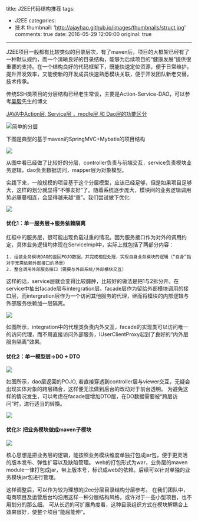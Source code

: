 title: J2EE代码结构推荐
tags:
  - J2EE
categories:
  - 技术
thumbnail: 'http://ajayhao.github.io/images/thumbnails/struct.jpg'
comments: true
date: 2016-05-29 12:09:00
original: true
---

J2EE项目一般都有比较类似的目录层次，有了maven后，项目的大框架已经有了一种默认规约，而一个清晰良好的目录结构，能够为后续项目的“健康发展”提供很重要的支持。在一个结构良好的代码框架下，既能快速定位资源，便于日常维护，提升开发效率，又能使新的开发成员快速熟悉模块关联，便于开发团队新老交替，技术传承。
<!-- more -->

传统SSH类项目的分层结构已经老生常谈，主要是Action-Service-DAO，可以参考[吴毅](http://my.csdn.net/yuanhenglizhen110)先生的博文

[JAVA中Action层, Service层 ，modle层 和 Dao层的功能区分](http://blog.csdn.net/yuanhenglizhen110/article/details/9744669)


![简单的分层](https://s2.ax1x.com/2020/01/04/lwRGY6.png)

下图是典型的基于maven的SpringMVC+Mybatis的项目结构

![](https://s2.ax1x.com/2020/01/04/lwRlwR.png)

从图中看已经做了比较好的分层，controller负责与前端交互，service负责模块业务逻辑，dao负责数据访问，mapper层为对象模型。

实践下来，一般规模的项目基于这个分层模型，应该已经足够，但是如果项目足够大，这样的划分就显得“不够友好”了。随着系统逐步庞大，模块间的业务逻辑调用势必藤蔓相连，会显得越来越“重”。我们尝试做下优化:

![](https://s2.ax1x.com/2020/01/04/lwR1T1.png)

#### 优化1：单一服务层->服务依赖隔离

红框中的服务层，很可能出现负载过重的情况。因为服务接口作为对外的调用约定，具体业务逻辑均体现在ServiceImpl中，实际上就包括了两部分内容：

    1. 组装业务模块DAO的返回POJO数据，并完成相应处理，实现自身业务模块的逻辑（“自身”指对于无需依赖外部接口的场景）
    2. 整合调用外部服务接口（需要与外部系统/外部模块交互）

这样的话，service层就会变得比较臃肿，比较好的做法是把1与2拆分开。在service中抽出facade层与intergration层。facade层作为留给外部模块调用的接口层，而intergration层作为一个访问其他服务的代理，继而将模块的内部逻辑与外部服务依赖加一层隔离。

![](https://s2.ax1x.com/2020/01/04/lwR8Fx.png)

如图所示，integration中的代理类负责内外交互，facade的实现类可以访问唯一的访问代理，而不用直接访问外部服务，IUserClientProxy起到了良好的“内外层服务隔离”效果。

#### 优化2：单一模型层->DO + DTO

![](https://s2.ax1x.com/2020/01/04/lwRJfK.png)

如图所示，dao层返回的POJO, 若直接穿透到controller层与viewer交互，无疑会出现实体对象的跨层耦合，这样便无法做到后台的改动对于前台透明。 为避免这样的情况发生，可以考虑在facade层增加DTO层，在DO数据需要被“跨层访问”时，进行适当的转换。

![](https://s2.ax1x.com/2020/01/04/lwRNlD.png)

#### 优化3: 把业务模块做成maven子模块

![](https://s2.ax1x.com/2020/01/04/lwRaOH.png)

核心思想是把业务层的逻辑，能按照业务模块维度单独打包成jar包，便于更灵活的版本发布、弹性扩容以及缺陷管理。
web的打包形式为war，业务层的maven module一律打包成jar，带上版本号，标识成web的依赖。后续可以针对单独的业务模块jar包进行管理。

这样调整后，可以作为较为理想的j2ee分层目录结构分层参考。 在我们团队中，电商项目及运营后台均沿用这样一种分层结构风格，或许对于一些小型项目，也不用划分的那么细。 可从长远的可扩展角度看，这种目录组织方式在模块解耦合上效果很好，使整个项目“能屈能伸”。
